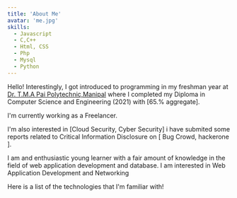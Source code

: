 ```yaml
---
title: 'About Me'
avatar: 'me.jpg'
skills:
  - Javascript
  - C,C++
  - Html, CSS
  - Php
  - Mysql
  - Python
---
```


Hello! Interestingly, I got introduced to programming in my freshman year at [Dr. T.M.A Pai Polytechnic,Manipal](http://www.tmapaipolytechnic.com/) where I completed my Diploma in Computer Science and Engineering (2021) with [65.% aggregate].

I'm currently working as a Freelancer. 

I'm also interested in [Cloud Security, Cyber Security] i have submited some reports related to Critical Information Disclosure on [ Bug Crowd, hackerone ].

I am and enthusiastic young learner with a fair amount of knowledge in the field of web application development and database. I am interested in Web Application Development and Networking

Here is a list of the technologies that I'm familiar with!
